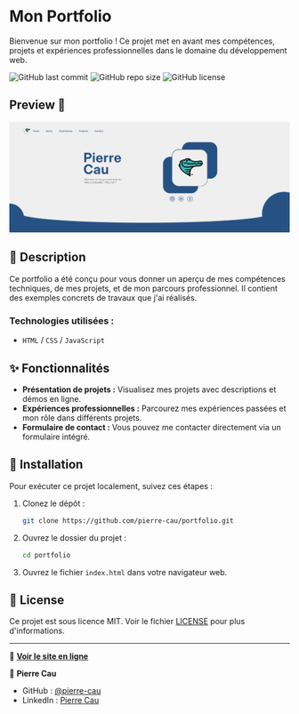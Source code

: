 # Mon Portfolio

Bienvenue sur mon portfolio ! Ce projet met en avant mes compétences, projets et expériences professionnelles dans le domaine du développement web.

![GitHub last commit](https://img.shields.io/github/last-commit/pierre-cau/portfolio)
![GitHub repo size](https://img.shields.io/github/repo-size/pierre-cau/portfolio)
![GitHub license](https://img.shields.io/github/license/pierre-cau/portfolio)

## Preview 🌟

![Portfolio Preview](./assets/img/preview.png)

## 📖 Description

Ce portfolio a été conçu pour vous donner un aperçu de mes compétences techniques, de mes projets, et de mon parcours professionnel. Il contient des exemples concrets de travaux que j'ai réalisés.

### Technologies utilisées :
- `HTML` / `CSS` / `JavaScript`

## ✨ Fonctionnalités

- **Présentation de projets :** Visualisez mes projets avec descriptions et démos en ligne.
- **Expériences professionnelles :** Parcourez mes expériences passées et mon rôle dans différents projets.
- **Formulaire de contact :** Vous pouvez me contacter directement via un formulaire intégré.

## 🚀 Installation

Pour exécuter ce projet localement, suivez ces étapes :

1. Clonez le dépôt :
   ```bash
   git clone https://github.com/pierre-cau/portfolio.git
   ```

2. Ouvrez le dossier du projet :
   ```bash
   cd portfolio
   ```

3. Ouvrez le fichier `index.html` dans votre navigateur web.

## 📝 License

Ce projet est sous licence MIT. Voir le fichier [LICENSE](LICENSE) pour plus d'informations.

---

🚀 **[Voir le site en ligne](https://pierre-cau.github.io/portfolio/)**

👤 **Pierre Cau**

- GitHub : [@pierre-cau](https://github.com/pierre-cau)
- LinkedIn : [Pierre Cau](https://www.linkedin.com/in/pierre-cau/)


